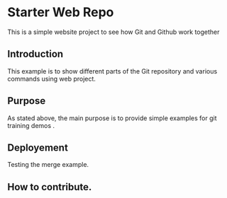 # Starter Web Repo

This is a simple website project to see how Git and Github work together
## Introduction

This example is to show different parts of the Git repository and various commands using web project.

## Purpose

As stated above, the main purpose is to provide simple examples for git training demos .

## Deployement
Testing the merge example.
## How to contribute.
